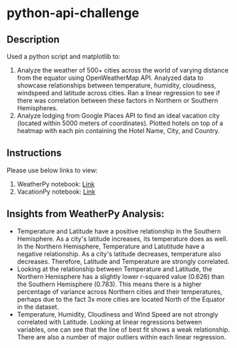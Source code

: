 # python-api-challenge

## Description
Used a python script and matplotlib to:
1) Analyze the weather of 500+ cities across the world of varying distance from the equator using OpenWeatherMap API. Analyzed data to showcase relationships between temperature, humidity, cloudiness, windspeed and latitude across cities. Ran a linear regression to see if there was correlation between these factors in Northern or Southern Hemispheres.
2) Analyze lodging from Google Places API to find an ideal vacation city (located within 5000 meters of coordinates). Plotted hotels on top of a heatmap with each pin containing the Hotel Name, City, and Country.


## Instructions
Please use below links to view:
1) WeatherPy notebook: [Link](https://nbviewer.jupyter.org/github/laurenemilyto/python-api-challenge/blob/main/WeatherPy/WeatherPy.ipynb)
2) VacationPy notebook: [Link](https://nbviewer.jupyter.org/github/laurenemilyto/python-api-challenge/blob/main/VacationPy/VacationPy.ipynb)


## Insights from WeatherPy Analysis:
- Temperature and Latitude have a positive relationship in the Southern Hemisphere. As a city's latitude increases, its temperature does as well. In the Northern Hemisphere, Temperature and Latutitude have a negative relationship. As a city's latitude decreases, temperature also decreases. Therefore, Latitude and Temperature are strongly correlated. 
- Looking at the relationship between Temperature and Latitude, the Northern Hemisphere has a slightly lower r-squared value (0.626) than the Southern Hemisphere (0.783). This means there is a higher percentage of variance across Northern cities and their temperatures, perhaps due to the fact 3x more cities are located North of the Equator in the dataset.
- Temperature, Humidity, Cloudiness and Wind Speed are not strongly correlated with Latitude. Looking at linear regressions between variables, one can see that the line of best fit shows a weak relationship. There are also a number of major outliers within each linear regression.



